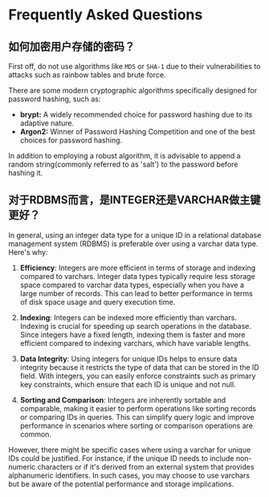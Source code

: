 # Frequently Asked Questions

## 如何加密用户存储的密码？

First off, do not use algorithms like `MD5` or `SHA-1` due to their vulnerabilities to attacks such as rainbow tables and brute force.

There are some modern cryptographic algorithms specifically designed for password hashing, such as:
  - **brypt:** A widely recommended choice for password hashing due to its adaptive nature.
  - **Argon2:** Winner of Password Hashing Competition and one of the best choices for password hashing.

In addition to employing a robust algorithm, it is advisable to append a random string(commonly referred to as 'salt') to the password before hashing it.

## 对于RDBMS而言，是INTEGER还是VARCHAR做主键更好？

In general, using an integer data type for a unique ID in a relational database management system (RDBMS) is preferable over using a varchar data type. Here's why:

1. **Efficiency**: Integers are more efficient in terms of storage and indexing compared to varchars. Integer data types typically require less storage space compared to varchar data types, especially when you have a large number of records. This can lead to better performance in terms of disk space usage and query execution time.

2. **Indexing**: Integers can be indexed more efficiently than varchars. Indexing is crucial for speeding up search operations in the database. Since integers have a fixed length, indexing them is faster and more efficient compared to indexing varchars, which have variable lengths.

3. **Data Integrity**: Using integers for unique IDs helps to ensure data integrity because it restricts the type of data that can be stored in the ID field. With integers, you can easily enforce constraints such as primary key constraints, which ensure that each ID is unique and not null.

4. **Sorting and Comparison**: Integers are inherently sortable and comparable, making it easier to perform operations like sorting records or comparing IDs in queries. This can simplify query logic and improve performance in scenarios where sorting or comparison operations are common.

However, there might be specific cases where using a varchar for unique IDs could be justified. For instance, if the unique ID needs to include non-numeric characters or if it's derived from an external system that provides alphanumeric identifiers. In such cases, you may choose to use varchars but be aware of the potential performance and storage implications.